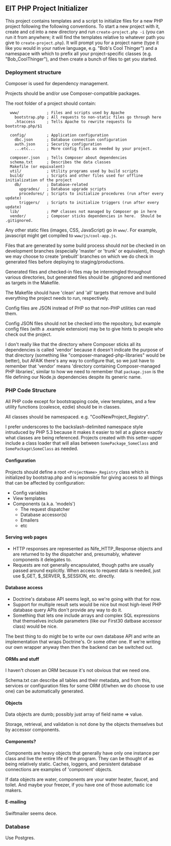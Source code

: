 ## EIT PHP Project Initializer

This project contains templates and a script to initialize files for a
new PHP project following the following conventions.  To start a new
project with it, create and cd into a new directory and run
```create-project.php -i``` (you can run it from anywhere; it will
find the templates relative to whatever path you give to
```create-project.php```).  It will prompt you for a project name
(type it like you would in your native language, e.g. "Bob's Cool
Thinger") and a namespace with which to prefix all your
project-specific classes (e.g. "Bob_CoolThinger"), and then create a
bunch of files to get you started.

### Deployment structure

Composer is used for dependency management.

Projects should be and/or use Composer-compatible packages.

The root folder of a project should contain:

```
  www/            ; Files and scripts used by Apache
    bootstrap.php ; All requests to non-static files go through here
    .htaccess     ; Tells Apache to rewrite requests to bootstrap.php/$1

  config/         ; Application configuration
    dbc.json      ; Database connection configuration
    auth.json     ; Security configuration
    ...etc...     ; More config files as needed by your project.
  
  composer.json   ; Tells Composer about dependencies
  schema.txt      ; Describes the data classes
  Makefile (or equivalent)
  util/           ; Utility programs used by build scripts
  build/          ; Scripts and other files used for offline initialization of the project
    db/           ; Database-related
      upgrades/   ; Database upgrade scripts
      procedures/ ; Scripts to initialize procedures (run after every update)
      triggers/   ; Scripts to initialize triggers (run after every update)
  lib/            ; PHP classes not managed by Composer go in here
  vendor/         ; Composer sticks dependencies in here.  Should be .gitignored.
```

Any other static files (images, CSS, JavaScript) go in ```www/```.
For example, javascript might get compiled to ```www/js/cool-app.js```.

Files that are generated by some build process should _not_ be checked
in on development branches (especially 'master' or 'trunk' or
equivalent), though we may choose to create 'prebuilt' branches on
which we do check in generated files before deploying to
staging/productions.

Generated files and checked-in files may be intermingled throughout
various directories, but generated files should be .gitignored and
mentioned as targets in the Makefile.

The Makefile should have 'clean' and 'all' targets that
remove and build everything the project needs to run, respectively.

Config files are JSON instead of PHP so that non-PHP utilities can read them.

Config JSON files should not be checked into the repository, but
example config files (with a .example extension) may be to give
hints to people who check out the project.

I don't really like that the directory where Composer sticks all its dependencies
is called 'vendor' because it doesn't indicate the purpose of that directory
(something like "composer-managed-php-libraries" would be better), but AFAIK
there's any way to configure that, so we just have to remember that 'vendor'
means 'directory containing Composer-managed PHP libraries', similar to how
we need to remember that ```package.json``` is the file defining our Node.js
dependencies despite its generic name.

### PHP Code Structure

All PHP code except for bootstrapping code, view templates, and a few utility
functions (coalesce, ezdie) should be in classes.

All classes should be namespaced.  e.g. "CoolNewProject_Registry".

I prefer underscores to the backslash-delimited namespace style
intruduced by PHP 5.3 because it makes it easier to tell at a glance
exactly what classes are being referenced.  Projects created with this
setter-upper include a class loader that will alias between
```SomePackage_SomeClass``` and ```SomePackage\SomeClass``` as
needed.

#### Configuration

Projects should define a root ```<ProjectName>_Registry``` class which is initialized by
bootstrap.php and is reponsible for giving access to all things that can be
affected by configuration:

- Config variables
- View templates
- Components (a.k.a. 'models')
  - The request dispatcher
  - Database accessor(s)
  - Emailers
  - etc

#### Serving web pages

- HTTP responses are represented as Nife_HTTP_Response objects and are
  returned to by the dispatcher and, presumably, whatever components
  it delegates to.
- Requests are not generally encapsulated, though paths are usually
  passed around explicitly.  When access to request data is needed,
  just use $_GET, $_SERVER, $_SESSION, etc. directly.

#### Database access

- Doctrine's database API seems legit, so we're going with that for now.
- Support for multiple result sets would be nice but most high-level
  PHP database query APIs don't provide any way to do it.
- Something that lets one include arrays and complex SQL expressions that
  themselves include parameters (like our First30 datbase accessor class)
  would be nice.

The best thing to do might be to write our own database API
and write an implementation that wraps Doctrine's.  Or some other one.
If we're writing our own wrapper anyway then then the backend can be switched out.

#### ORMs and stuff

I haven't chosen an ORM because it's not obvious that we need one.

Schema.txt can describe all tables and their metadata,
and from this, services or configuration files for some ORM (if/when
we do choose to use one) can be automatically generated.

#### Objects

Data objects are dumb; possibly just array of field name => value.

Storage, retrieval, and validation is not done by the objects themselves
but by accessor components.

#### Components?

Components are heavy objects that generally have only one instance per
class and live the entire life of the program.  They can be thought of
as being relatively static.  Caches, loggers, and persistent database
connections are examples of 'component' objects.

If data objects are water, components are your water heater, faucet,
and toilet.  And maybe your freezer, if you have one of those
automatic ice makers.

#### E-mailing

Swiftmailer seems dece.

### Database

Use Postgres.
